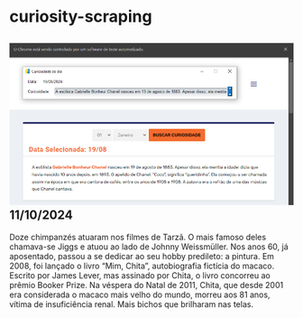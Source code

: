 # curiosity-scraping
![Budget](./execucao.png)
11/10/2024
-
Doze chimpanzés atuaram nos filmes de Tarzã. O mais famoso deles chamava-se Jiggs e atuou ao lado de Johnny Weissmüller. Nos anos 60, já aposentado, passou a se dedicar ao seu hobby predileto: a pintura. Em 2008, foi lançado o livro “Mim, Chita”, autobiografia fictícia do macaco. Escrito por James Lever, mas assinado por Chita, o livro concorreu ao prêmio Booker Prize. Na véspera do Natal de 2011, Chita, que desde 2001 era considerada o macaco mais velho do mundo, morreu aos 81 anos, vítima de insuficiência renal. Mais bichos que brilharam nas telas.
